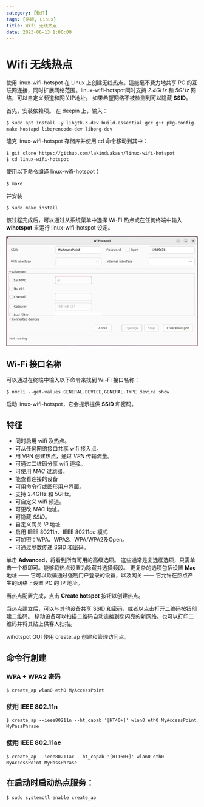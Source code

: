 ```yaml
---
category: [軟件]
tags: [系統, Linux]
title: Wifi 无线热点 
date: 2023-06-13 1:00:00
---
```



# Wifi 无线热点

使用 linux-wifi-hotspot 在 Linux 上创建无线热点。這能毫不费力地共享 PC 的互联网连接，同时扩展网络范围。linux-wifi-hotspot同时支持 *2.4GHz* 和 *5GHz* 网络，可以自定义频道和网关IP地址。 如果希望网络不被检测到可以隐藏 **SSID**。

首先，安装依赖项。 在 deepin 上，输入：

```
$ sudo apt install -y libgtk-3-dev build-essential gcc g++ pkg-config make hostapd libqrencode-dev libpng-dev
```

隆克 linux-wifi-hotspot 存储库并使用 cd 命令移动到其中：

```
$ git clone https://github.com/lakinduakash/linux-wifi-hotspot
$ cd linux-wifi-hotspot
```

使用以下命令编译 linux-wifi-hotspot：

```
$ make
```

并安装

```
$ sudo make install
```

该过程完成后，可以通过从系统菜单中选择 Wi-Fi 热点或在任何终端中输入 **wihotspot** 来运行 linux-wifi-hotspot 设定。


![wifi](../assets/img/linux/hotspot.jpg)

## Wi-Fi 接口名称

可以通过在终端中输入以下命令来找到 Wi-Fi 接口名称：

```
$ nmcli --get-values GENERAL.DEVICE,GENERAL.TYPE device show
```

启动 linux-wifi-hotspot，它会提示提供 **SSID** 和密码。

## 特征

 - 同时启用 wifi 及热点。
 - 可从任何网络接口共享 wifi 接入点。
 - 用 VPN 创建热点，通过 *VPN* 传输流量。 
 - 可通过二维码分享 wifi 連接。
 - 可使用 *MAC* 过滤器。
 - 能查看连接的设备
 - 可用命令行或图形用户界面。
 - 支持 2.4GHz 和 5GHz。
 - 可自定义 wifi 频道。
 - 可更改 *MAC* 地址。
 - 可隐藏 *SSID*。
 - 自定义网关 *IP* 地址
 - 启用 IEEE 80211*n*、IEEE 80211*ac* 模式
 - 可加密：WPA、WPA2、WPA/WPA2及Open。
 - 可通过参数传递 SSID 和密码。


单击 **Advanced**，将看到所有可用的高级选项。 这些通常是复选框选项，只需单击一个框即可。能够将热点设置为隐藏并选择频段。 更复杂的选项包括设置 **Mac** 地址 —— 它可以欺骗通过强制门户登录的设备，以及网关 —— 它允许在热点产生的网络上设置 PC 的 IP 地址。

当热点配置完成，点击 **Create hotspot** 按钮以创建热点。

当热点建立后，可以与其他设备共享 SSID 和密码，或者以点击打开二维码按钮创建二维码。 移动设备可以扫描二维码自动连接到您闪亮的新网络。也可以打印二维码并将其贴上供客人扫描。


wihotspot GUI 使用 create_ap 创建和管理访问点。


## 命令行創建

### WPA + WPA2 密码

```
$ create_ap wlan0 eth0 MyAccessPoint 
```

### 使用 IEEE 802.11n

```
$ create_ap --ieee80211n --ht_capab '[HT40+]' wlan0 eth0 MyAccessPoint MyPassPhrase
```

### 使用 IEEE 802.11ac

```
$ create_ap --ieee80211ac --ht_capab '[HT160+]' wlan0 eth0 MyAccessPoint MyPassPhrase
```

## 在启动时启动热点服务：

```
$ sudo systemctl enable create_ap
```